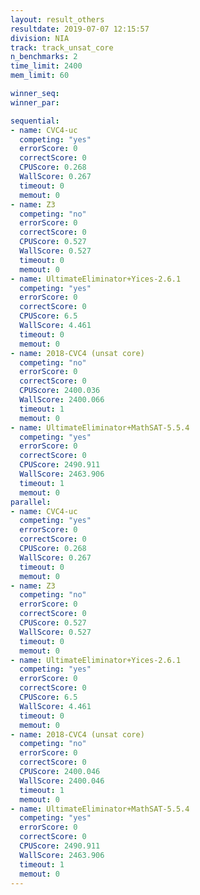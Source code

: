 ```yaml
---
layout: result_others
resultdate: 2019-07-07 12:15:57
division: NIA
track: track_unsat_core
n_benchmarks: 2
time_limit: 2400
mem_limit: 60

winner_seq: 
winner_par: 

sequential:
- name: CVC4-uc
  competing: "yes"
  errorScore: 0
  correctScore: 0
  CPUScore: 0.268
  WallScore: 0.267
  timeout: 0
  memout: 0
- name: Z3
  competing: "no"
  errorScore: 0
  correctScore: 0
  CPUScore: 0.527
  WallScore: 0.527
  timeout: 0
  memout: 0
- name: UltimateEliminator+Yices-2.6.1
  competing: "yes"
  errorScore: 0
  correctScore: 0
  CPUScore: 6.5
  WallScore: 4.461
  timeout: 0
  memout: 0
- name: 2018-CVC4 (unsat core)
  competing: "no"
  errorScore: 0
  correctScore: 0
  CPUScore: 2400.036
  WallScore: 2400.066
  timeout: 1
  memout: 0
- name: UltimateEliminator+MathSAT-5.5.4
  competing: "yes"
  errorScore: 0
  correctScore: 0
  CPUScore: 2490.911
  WallScore: 2463.906
  timeout: 1
  memout: 0
parallel:
- name: CVC4-uc
  competing: "yes"
  errorScore: 0
  correctScore: 0
  CPUScore: 0.268
  WallScore: 0.267
  timeout: 0
  memout: 0
- name: Z3
  competing: "no"
  errorScore: 0
  correctScore: 0
  CPUScore: 0.527
  WallScore: 0.527
  timeout: 0
  memout: 0
- name: UltimateEliminator+Yices-2.6.1
  competing: "yes"
  errorScore: 0
  correctScore: 0
  CPUScore: 6.5
  WallScore: 4.461
  timeout: 0
  memout: 0
- name: 2018-CVC4 (unsat core)
  competing: "no"
  errorScore: 0
  correctScore: 0
  CPUScore: 2400.046
  WallScore: 2400.046
  timeout: 1
  memout: 0
- name: UltimateEliminator+MathSAT-5.5.4
  competing: "yes"
  errorScore: 0
  correctScore: 0
  CPUScore: 2490.911
  WallScore: 2463.906
  timeout: 1
  memout: 0
---
```

